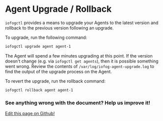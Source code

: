 # Agent Upgrade / Rollback

`iofogctl` provides a means to upgrade your Agents to the latest version and rollback to the previous version following an upgrade.

To upgrade, run the following command:

```bash
iofogctl upgrade agent agent-1
```

The Agent will spend a few minutes upgrading at this point. If the version doesn't change (e.g. via `iofogctl get agents`), then it is possible something went wrong. Review the contents of `/var/log/iofog-agent-upgrade.log` to find the output of the upgrade process on the Agent.

To revert the upgrade, run the rollback command:

```bash
iofogctl rollback agent agent-1
```

<aside class="notifications contribute">
  <h3><img src="/images/icos/ico-github.svg" alt="">See anything wrong with the document? Help us improve it!</h3>
  <a href="https://github.com/eclipse-iofog/iofog.org/edit/develop/content/docs/2/agent-management/agent-configuration.md"
    target="_blank">
    <p>Edit this page on Github!</p>
  </a>
</aside>
